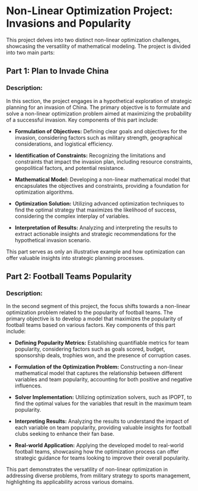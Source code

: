 # Non-Linear Optimization Project: Invasions and Popularity

This project delves into two distinct non-linear optimization challenges, showcasing the versatility of mathematical modeling. The project is divided into two main parts:

## Part 1: Plan to Invade China

### Description:

In this section, the project engages in a hypothetical exploration of strategic planning for an invasion of China. The primary objective is to formulate and solve a non-linear optimization problem aimed at maximizing the probability of a successful invasion. Key components of this part include:

- **Formulation of Objectives:** Defining clear goals and objectives for the invasion, considering factors such as military strength, geographical considerations, and logistical efficiency.

- **Identification of Constraints:** Recognizing the limitations and constraints that impact the invasion plan, including resource constraints, geopolitical factors, and potential resistance.

- **Mathematical Model:** Developing a non-linear mathematical model that encapsulates the objectives and constraints, providing a foundation for optimization algorithms.

- **Optimization Solution:** Utilizing advanced optimization techniques to find the optimal strategy that maximizes the likelihood of success, considering the complex interplay of variables.

- **Interpretation of Results:** Analyzing and interpreting the results to extract actionable insights and strategic recommendations for the hypothetical invasion scenario.

This part serves as only an illustrative example and how optimization can offer valuable insights into strategic planning processes.

## Part 2: Football Teams Popularity

### Description:

In the second segment of this project, the focus shifts towards a non-linear optimization problem related to the popularity of football teams. The primary objective is to develop a model that maximizes the popularity of football teams based on various factors. Key components of this part include:

- **Defining Popularity Metrics:** Establishing quantifiable metrics for team popularity, considering factors such as goals scored, budget, sponsorship deals, trophies won, and the presence of corruption cases.

- **Formulation of the Optimization Problem:** Constructing a non-linear mathematical model that captures the relationship between different variables and team popularity, accounting for both positive and negative influences.

- **Solver Implementation:** Utilizing optimization solvers, such as IPOPT, to find the optimal values for the variables that result in the maximum team popularity.

- **Interpreting Results:** Analyzing the results to understand the impact of each variable on team popularity, providing valuable insights for football clubs seeking to enhance their fan base.

- **Real-world Application:** Applying the developed model to real-world football teams, showcasing how the optimization process can offer strategic guidance for teams looking to improve their overall popularity.

This part demonstrates the versatility of non-linear optimization in addressing diverse problems, from military strategy to sports management, highlighting its applicability across various domains.
